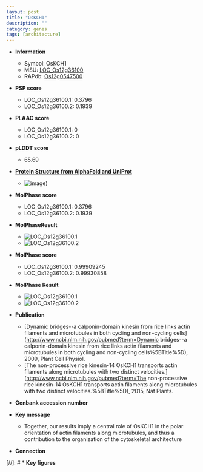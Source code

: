 ```yaml
---
layout: post
title: "OsKCH1"
description: ""
category: genes
tags: [architecture]
---
```


* **Information**  
    + Symbol: OsKCH1  
    + MSU: [LOC_Os12g36100](http://rice.plantbiology.msu.edu/cgi-bin/ORF_infopage.cgi?orf=LOC_Os12g36100)  
    + RAPdb: [Os12g0547500](http://rapdb.dna.affrc.go.jp/viewer/gbrowse_details/irgsp1?name=Os12g0547500)  

* **PSP score**  
    + LOC_Os12g36100.1: 0.3796 
    + LOC_Os12g36100.2: 0.1939 

* **PLAAC score**  
    + LOC_Os12g36100.1: 0 
    + LOC_Os12g36100.2: 0 

* **pLDDT score**
    + 65.69

* **[Protein Structure from AlphaFold and UniProt](https://www.uniprot.org/uniprotkb/Q0IMS9/entry#structure)**
    + ![image](https://ricepsp.github.io/images/Q0/AF-Q0IMS9-F1.png))

* **MolPhase score**
    + LOC_Os12g36100.1: 0.3796
    + LOC_Os12g36100.2: 0.1939

* **MolPhaseResult**
    + ![LOC_Os12g36100.1](https://ricepsp.github.io/pictures/LOC_Os12g/LOC_Os12g36100.1.png)
    + ![LOC_Os12g36100.2](https://ricepsp.github.io/pictures/LOC_Os12g/LOC_Os12g36100.2.png)

* **MolPhase score**
    + LOC_Os12g36100.1: 0.99909245
    + LOC_Os12g36100.2: 0.99930858

* **MolPhase Result**
    + ![LOC_Os12g36100.1](https://304243504.github.io/Pictures/LOC_Os12g/LOC_Os12g36100.1.png)
    + ![LOC_Os12g36100.2](https://304243504.github.io/Pictures/LOC_Os12g/LOC_Os12g36100.2.png)

* **Publication**  
    + [Dynamic bridges--a calponin-domain kinesin from rice links actin filaments and microtubules in both cycling and non-cycling cells](http://www.ncbi.nlm.nih.gov/pubmed?term=Dynamic bridges--a calponin-domain kinesin from rice links actin filaments and microtubules in both cycling and non-cycling cells%5BTitle%5D), 2009, Plant Cell Physiol.
    + [The non-processive rice kinesin-14 OsKCH1 transports actin filaments along microtubules with two distinct velocities.](http://www.ncbi.nlm.nih.gov/pubmed?term=The non-processive rice kinesin-14 OsKCH1 transports actin filaments along microtubules with two distinct velocities.%5BTitle%5D), 2015, Nat Plants.

* **Genbank accession number**  

* **Key message**  
    + Together, our results imply a central role of OsKCH1 in the polar orientation of actin filaments along microtubules, and thus a contribution to the organization of the cytoskeletal architecture

* **Connection**  

[//]: # * **Key figures**  


